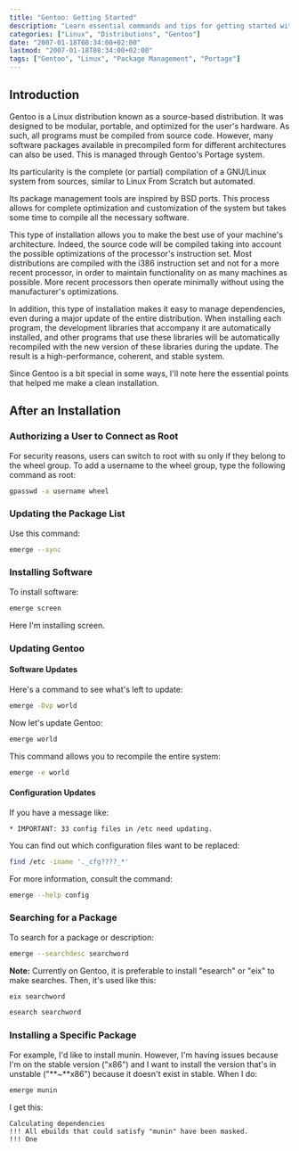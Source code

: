 ```yaml
---
title: "Gentoo: Getting Started"
description: "Learn essential commands and tips for getting started with Gentoo Linux after a fresh installation."
categories: ["Linux", "Distributions", "Gentoo"]
date: "2007-01-18T08:34:00+02:00"
lastmod: "2007-01-18T08:34:00+02:00"
tags: ["Gentoo", "Linux", "Package Management", "Portage"]
---
```


## Introduction

Gentoo is a Linux distribution known as a source-based distribution. It was designed to be modular, portable, and optimized for the user's hardware. As such, all programs must be compiled from source code. However, many software packages available in precompiled form for different architectures can also be used. This is managed through Gentoo's Portage system.

Its particularity is the complete (or partial) compilation of a GNU/Linux system from sources, similar to Linux From Scratch but automated.

Its package management tools are inspired by BSD ports. This process allows for complete optimization and customization of the system but takes some time to compile all the necessary software.

This type of installation allows you to make the best use of your machine's architecture. Indeed, the source code will be compiled taking into account the possible optimizations of the processor's instruction set. Most distributions are compiled with the i386 instruction set and not for a more recent processor, in order to maintain functionality on as many machines as possible. More recent processors then operate minimally without using the manufacturer's optimizations.

In addition, this type of installation makes it easy to manage dependencies, even during a major update of the entire distribution. When installing each program, the development libraries that accompany it are automatically installed, and other programs that use these libraries will be automatically recompiled with the new version of these libraries during the update. The result is a high-performance, coherent, and stable system.

Since Gentoo is a bit special in some ways, I'll note here the essential points that helped me make a clean installation.

## After an Installation

### Authorizing a User to Connect as Root

For security reasons, users can switch to root with su only if they belong to the wheel group. To add a username to the wheel group, type the following command as root:

```bash
gpasswd -a username wheel
```

### Updating the Package List

Use this command:

```bash
emerge --sync
```

### Installing Software

To install software:

```bash
emerge screen
```

Here I'm installing screen.

### Updating Gentoo

#### Software Updates

Here's a command to see what's left to update:

```bash
emerge -Dvp world
```

Now let's update Gentoo:

```bash
emerge world
```

This command allows you to recompile the entire system:

```bash
emerge -e world
```

#### Configuration Updates

If you have a message like:

```
* IMPORTANT: 33 config files in /etc need updating.
```

You can find out which configuration files want to be replaced:

```bash
find /etc -iname '._cfg????_*'
```

For more information, consult the command:

```bash
emerge --help config
```

### Searching for a Package

To search for a package or description:

```bash
emerge --searchdesc searchword
```

**Note:** Currently on Gentoo, it is preferable to install "esearch" or "eix" to make searches. Then, it's used like this:

```bash
eix searchword
```
```bash
esearch searchword
```

### Installing a Specific Package

For example, I'd like to install munin. However, I'm having issues because I'm on the stable version ("x86") and I want to install the version that's in unstable ("**~**x86") because it doesn't exist in stable. When I do:

```bash
emerge munin
```

I get this:

```
Calculating dependencies
!!! All ebuilds that could satisfy "munin" have been masked.
!!! One
